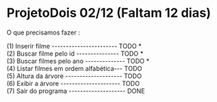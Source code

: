 # ProjetoDois  02/12 (Faltam 12 dias)

O que precisamos fazer :

<div>(1) Inserir filme ----------------------- TODO *</div>
<div>(2) Buscar filme pelo id --------------- TODO  *</div>
<div>(3) Buscar filmes pelo ano -------------- TODO *</div>
<div>(4) Listar filmes em ordem alfabética--- TODO</div>
<div>(5) Altura da árvore -------------------- TODO</div>
<div>(6) Exibir a árvore --------------------- TODO</div>
<div>(7) Sair do programa -------------------- DONE </div>

